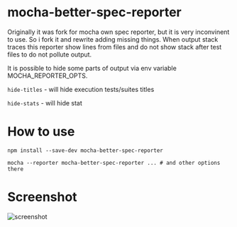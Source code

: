 mocha-better-spec-reporter
==========================

Originally it was fork for mocha own spec reporter, but it is very inconvinent to use.
So i fork it and rewrite adding missing things.
When output stack traces this reporter show lines from files and do not show stack after test files to do not pollute output.

It is possible to hide some parts of output via env variable MOCHA_REPORTER_OPTS.

`hide-titles` - will hide execution tests/suites titles

`hide-stats` - will hide stat


How to use
=======

```
npm install --save-dev mocha-better-spec-reporter
```

```
mocha --reporter mocha-better-spec-reporter ... # and other options there
```

Screenshot
==========
![screenshot](https://cloud.githubusercontent.com/assets/334851/4676893/a6951042-55e0-11e4-812d-04fe09241d6a.png)
